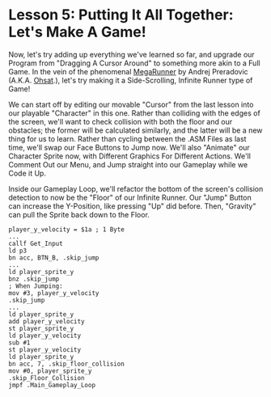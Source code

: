 # Lesson 5: Putting It All Together: Let's Make A Game!

Now, let's try adding up everything we've learned so far, and upgrade our Program from "Dragging A Cursor Around" to something more akin to a Full Game. In the vein of the phenomenal [MegaRunner](https://www.ohsat.com/tutorial/megarunner/megarunner-1/) by Andrej Preradovic (A.K.A. [Ohsat](https://www.ohsat.com/).), let's try making it a Side-Scrolling, Infinite Runner type of Game!

We can start off by editing our movable "Cursor" from the last lesson into our playable "Character" in this one. Rather than colliding with the edges of the screen, we'll want to check collision with both the floor and our obstacles; the former will be calculated similarly, and the latter will be a new thing for us to learn. Rather than cycling between the .ASM Files as last time, we'll swap our Face Buttons to Jump now. We'll also "Animate" our Character Sprite now, with Different Graphics For Different Actions. We'll Comment Out our Menu, and Jump straight into our Gameplay while we Code it Up.

Inside our Gameplay Loop, we'll refactor the bottom of the screen's collision detection to now be the "Floor" of our Infinite Runner. Our "Jump" Button can increase the Y-Position, like pressing "Up" did before. Then, "Gravity" can pull the Sprite back down to the Floor.

    player_y_velocity = $1a ; 1 Byte
    ...
    callf Get_Input
    ld p3
    bn acc, BTN_B, .skip_jump
    ...
    ld player_sprite_y
    bnz .skip_jump
    ; When Jumping:
    mov #3, player_y_velocity
    .skip_jump
    ...
    ld player_sprite_y
    add player_y_velocity
    st player_sprite_y
    ld player_y_velocity
    sub #1
    st player_y_velocity
    ld player_sprite_y
    bn acc, 7, .skip_floor_collision
    mov #0, player_sprite_y
    .skip_Floor_Collision
    jmpf .Main_Gameplay_Loop
